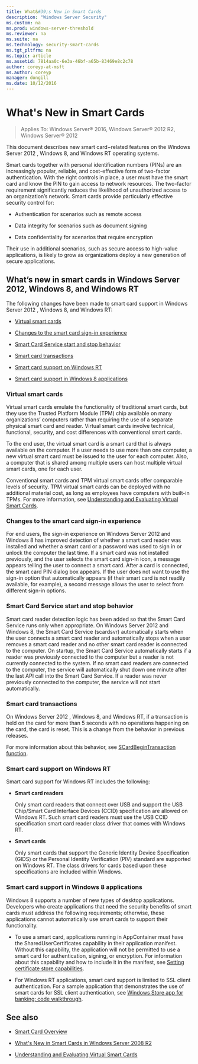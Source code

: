 ```yaml
---
title: What&#39;s New in Smart Cards
description: "Windows Server Security"
ms.custom: na
ms.prod: windows-server-threshold
ms.reviewer: na
ms.suite: na
ms.technology: security-smart-cards
ms.tgt_pltfrm: na
ms.topic: article
ms.assetid: 7814aa0c-6e3a-46bf-a65b-83469e8c2c78
author: coreyp-at-msft
ms.author: coreyp
manager: dongill
ms.date: 10/12/2016
---
```

# What&#39;s New in Smart Cards

>Applies To: Windows Server&reg; 2016, Windows Server&reg; 2012 R2, Windows Server&reg; 2012

This document describes new smart card−related features on the  Windows Server 2012 , Windows 8, and Windows RT operating systems.

Smart cards together with personal identification numbers (PINs) are an increasingly popular, reliable, and cost-effective form of two-factor authentication. With the right controls in place, a user must have the smart card and know the PIN to gain access to network resources. The two-factor requirement significantly reduces the likelihood of unauthorized access to an organization’s network. Smart cards provide particularly effective security control for:

-   Authentication for scenarios such as remote access

-   Data integrity for scenarios such as document signing

-   Data confidentiality for scenarios that require encryption

Their use in additional scenarios, such as secure access to high-value applications, is likely to grow as organizations deploy a new generation of secure applications.

## What’s new in smart cards in Windows Server 2012, Windows 8, and Windows RT
The following changes have been made to smart card support in  Windows Server 2012 , Windows 8, and Windows RT:

-   [Virtual smart cards](#BKMK_VSC)

-   [Changes to the smart card sign-in experience](#BKMK_SignIn)

-   [Smart Card Service start and stop behavior](#BKMK_StartStop)

-   [Smart card transactions](#BKMK_Trans)

-   [Smart card support on Windows RT](#BKMK_WinRTsupport)

-   [Smart card support in Windows 8 applications](#BKMK_Win8AppSupport)

### <a name="BKMK_VSC"></a>Virtual smart cards
Virtual smart cards emulate the functionality of traditional smart cards, but they use the Trusted Platform Module (TPM) chip available on many organizations’ computers rather than requiring the use of a separate physical smart card and reader. Virtual smart cards involve technical, functional, security, and cost differences with conventional smart cards.

To the end user, the virtual smart card is a smart card that is always available on the computer. If a user needs to use more than one computer, a new virtual smart card must be issued to the user for each computer. Also, a computer that is shared among multiple users can host multiple virtual smart cards, one for each user.

Conventional smart cards and TPM virtual smart cards offer comparable levels of security. TPM virtual smart cards can be deployed with no additional material cost, as long as employees have computers with built-in TPMs. For more information, see [Understanding and Evaluating Virtual Smart Cards](http://go.microsoft.com/fwlink/?LinkId=243114).

### <a name="BKMK_SignIn"></a>Changes to the smart card sign-in experience
For end users, the sign-in experience on  Windows Server 2012  and Windows 8 has improved detection of whether a smart card reader was installed and whether a smart card or a password was used to sign in or unlock the computer the last time. If a smart card was not installed previously, and the user selects the smart card sign-in icon, a message appears telling the user to connect a smart card. After a card is connected, the smart card PIN dialog box appears. If the user does not want to use the sign-in option that automatically appears (if their smart card is not readily available, for example), a second message allows the user to select from different sign-in options.

### <a name="BKMK_StartStop"></a>Smart Card Service start and stop behavior
Smart card reader detection logic has been added so that the Smart Card Service runs only when appropriate. On  Windows Server 2012  and Windows 8, the Smart Card Service (scardsvr) automatically starts when the user connects a smart card reader and automatically stops when a user removes a smart card reader and no other smart card reader is connected to the computer. On startup, the Smart Card Service automatically starts if a reader was previously connected to the computer but a reader is not currently connected to the system. If no smart card readers are connected to the computer, the service will automatically shut down one minute after the last API call into the Smart Card Service. If a reader was never previously connected to the computer, the service will not start automatically.

### <a name="BKMK_Trans"></a>Smart card transactions
On  Windows Server 2012 , Windows 8, and Windows RT, if a transaction is held on the card for more than 5 seconds with no operations happening on the card, the card is reset. This is a change from the behavior in previous releases.

For more information about this behavior, see [SCardBeginTransaction function](http://msdn.microsoft.com/library/windows/desktop/aa379469(v=vs.85).aspx).

### <a name="BKMK_WinRTsupport"></a>Smart card support on Windows RT
Smart card support for Windows RT includes the following:

-   **Smart card readers**

    Only smart card readers that connect over USB and support the USB Chip/Smart Card Interface Devices (CCID) specification are allowed on Windows RT. Such smart card readers must use the USB CCID specification smart card reader class driver that comes with Windows RT.

-   **Smart cards**

    Only smart cards that support the Generic Identity Device Specification (GIDS) or the Personal Identity Verification (PIV) standard are supported on Windows RT. The class drivers for cards based upon these specifications are included within Windows.

### <a name="BKMK_Win8AppSupport"></a>Smart card support in Windows 8 applications
Windows 8 supports a number of new types of desktop applications. Developers who create applications that need the security benefits of smart cards must address the following requirements; otherwise, these applications cannot automatically use smart cards to support their functionality.

-   To use a smart card, applications running in AppContainer must have the SharedUserCertificates capability in their application manifest. Without this capability, the application will not be permitted to use a smart card for authentication, signing, or encryption. For information about this capability and how to include it in the manifest, see [Setting certificate store capabilities](http://msdn.microsoft.com/library/windows/apps/hh465025.aspx).

-   For Windows RT applications, smart card support is limited to SSL client authentication. For a sample application that demonstrates the use of smart cards for SSL client authentication, see [Windows Store app for banking: code walkthrough](http://msdn.microsoft.com/library/windows/apps/hh464943.aspx).

## See also

-   [Smart Card Overview](Smart-Card-Overview.md)

-   [What's New in Smart Cards in Windows Server 2008 R2](http://technet.microsoft.com/library/dd367851(v=ws.10).aspx)

-   [Understanding and Evaluating Virtual Smart Cards](http://go.microsoft.com/fwlink/?LinkId=243114)



